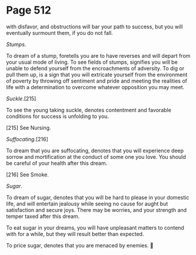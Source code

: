 # Page 512
with disfavor, and obstructions will bar your path to success,
but you will eventually surmount them, if you do not fall.


_Stumps_.


To dream of a stump, foretells you are to have reverses and will depart
from your usual mode of living. To see fields of stumps, signifies you
will be unable to defend yourself from the encroachments of adversity.
To dig or pull them up, is a sign that you will extricate yourself from
the environment of poverty by throwing off sentiment and pride and meeting
the realities of life with a determination to overcome whatever opposition
you may meet.


_Suckle_.[215]


To see the young taking suckle, denotes contentment and favorable
conditions for success is unfolding to you.



[215] See Nursing.


_Suffocating_.[216]


To dream that you are suffocating, denotes that you will experience
deep sorrow and mortification at the conduct of some one you love.
You should be careful of your health after this dream.



[216] See Smoke.


_Sugar_.


To dream of sugar, denotes that you will be hard to please
in your domestic life, and will entertain jealousy while
seeing no cause for aught but satisfaction and secure joys.
There may be worries, and your strength and temper taxed
after this dream.


To eat sugar in your dreams, you will have unpleasant matters to contend
with for a while, but they will result better than expected.


To price sugar, denotes that you are menaced by enemies.
